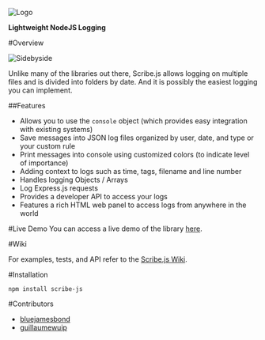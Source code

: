 ![Logo](https://raw.githubusercontent.com/bluejamesbond/Scribe.js/master/__misc/scribejs%20design%20logo%20%5Ba%5D.png)

**Lightweight NodeJS Logging**

#Overview

![Sidebyside](http://i.imgur.com/uvmCEWT.png)

Unlike many of the libraries out there, Scribe.js allows logging on multiple files and is divided into folders by date. And it is possibly the easiest logging you can implement.

##Features

- Allows you to use the `console` object (which provides easy integration with existing systems)
- Save messages into JSON log files organized by user, date, and type or your custom rule
- Print messages into console using customized colors (to indicate level of importance)
- Adding context to logs such as time, tags, filename and line number
- Handles logging Objects / Arrays
- Log Express.js requests
- Provides a developer API to access your logs
- Features a rich HTML web panel to access logs from anywhere in the world

#Live Demo
You can access a live demo of the library [here](https://bluejamesbond.github.io/Scribe.js/).

#Wiki

For examples, tests, and API refer to the [Scribe.js Wiki](https://github.com/bluejamesbond/Scribe.js/wiki).

#Installation
```
npm install scribe-js
```

#Contributors

- [bluejamesbond](https://github.com/bluejamesbond)
- [guillaumewuip](https://github.com/guillaumewuip)
